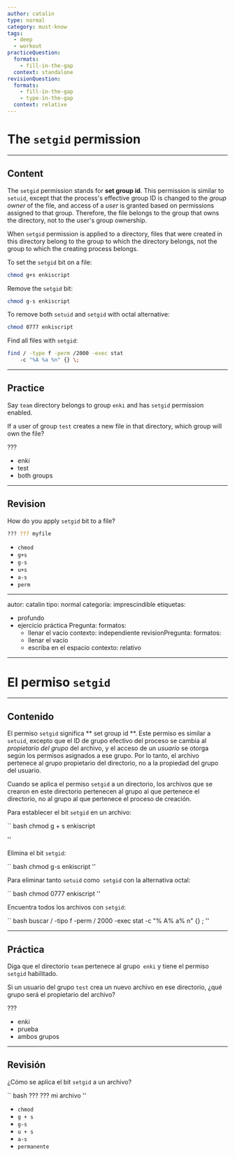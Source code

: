 ```yaml
---
author: catalin
type: normal
category: must-know
tags:
  - deep
  - workout
practiceQuestion:
  formats:
    - fill-in-the-gap
  context: standalone
revisionQuestion:
  formats:
    - fill-in-the-gap
    - type-in-the-gap
  context: relative
---
```


# The `setgid` permission

---

## Content

The `setgid` permission stands for **set group id**. This permission is similar to `setuid`, except that the process's effective group ID is changed to the _group owner_ of the file, and access of a _user_ is granted based on permissions assigned to that group. Therefore, the file belongs to the group that owns the directory, not to the user's group ownership.

When `setgid` permission is applied to a directory, files that were created in this directory belong to the group to which the directory belongs, not the group to which the creating process belongs.

To set the `setgid` bit on a file:

```bash
chmod g+s enkiscript

```

Remove the `setgid` bit:

```bash
chmod g-s enkiscript
```

To remove both `setuid` and `setgid` with octal alternative:

```bash
chmod 0777 enkiscript
```

Find all files with `setgid`:

```bash
find / -type f -perm /2000 -exec stat
    -c "%A %a %n" {} \;
```

---

## Practice

Say `team` directory belongs to group `enki` and has `setgid` permission enabled.

If a user of group `test` creates a new file in that directory, which group will own the file?

???

- enki
- test
- both groups

---

## Revision

How do you apply `setgid` bit to a file?

```bash
??? ??? myfile
```

- `chmod`
- `g+s`
- `g-s`
- `u+s`
- `a-s`
- `perm`



---
 autor: catalin
 tipo: normal
 categoría: imprescindible
 etiquetas:
   - profundo
   - ejercicio
 práctica Pregunta:
   formatos:
     - llenar el vacío
   contexto: independiente
 revisionPregunta:
   formatos:
     - llenar el vacío
     - escriba en el espacio
   contexto: relativo
 ---

 # El permiso `setgid`

 ---

 ## Contenido

 El permiso `setgid` significa ** set group id **.  Este permiso es similar a `setuid`, excepto que el ID de grupo efectivo del proceso se cambia al _propietario del grupo_ del archivo, y el acceso de un _usuario_ se otorga según los permisos asignados a ese grupo.  Por lo tanto, el archivo pertenece al grupo propietario del directorio, no a la propiedad del grupo del usuario.

 Cuando se aplica el permiso `setgid` a un directorio, los archivos que se crearon en este directorio pertenecen al grupo al que pertenece el directorio, no al grupo al que pertenece el proceso de creación.

 Para establecer el bit `setgid` en un archivo:

 `` bash
 chmod g + s enkiscript

 ''

 Elimina el bit `setgid`:

 `` bash
 chmod g-s enkiscript
 ''

 Para eliminar tanto `setuid` como` setgid` con la alternativa octal:

 `` bash
 chmod 0777 enkiscript
 ''

 Encuentra todos los archivos con `setgid`:

 `` bash
 buscar / -tipo f -perm / 2000 -exec stat
     -c "% A% a% n" {} \;
 ''

 ---

 ## Práctica

 Diga que el directorio `team` pertenece al grupo` enki` y tiene el permiso `setgid` habilitado.

 Si un usuario del grupo `test` crea un nuevo archivo en ese directorio, ¿qué grupo será el propietario del archivo?

 ???

 - enki
 - prueba
 - ambos grupos

 ---

 ## Revisión

 ¿Cómo se aplica el bit `setgid` a un archivo?

 `` bash
 ???  ???  mi archivo
 ''

 - `chmod`
 - `g + s`
 - `g-s`
 - `u + s`
 - `a-s`
 - `permanente`